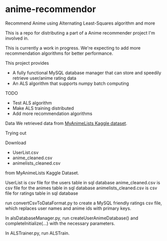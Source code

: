 # anime-recommendor
Recommend Anime using Alternating Least-Squares algorithm and more

This is a repo for distributing a part of a Anime recommender project I'm involved in.

This is currently a work in progress. We're expecting to add more recommendation algorithms for better performance.

This project provides
- A fully functional MySQL database manager that can store and speedily retrieve user/anime rating data
- An ALS algorithm that supports numpy batch computing

TODO
- Test ALS algorithm
- Make ALS training distributed
- Add more recommendation algorithms

Data
We retrieved data from [MyAnimeLists Kaggle dataset](https://www.kaggle.com/azathoth42/myanimelist).

Trying out

Download
- UserList.csv
- anime_cleaned.csv
- animelists_cleaned.csv

from MyAnimeLists Kaggle Dataset.

UserList is csv file for the users table in sql database
anime_cleaned.csv is csv file for the animes table in sql database
animelists_cleaned.csv is csv file for ratings table in sql database

run convertCsvToDataFormat.py to create a MySQL friendly ratings csv file, which replaces user names and anime ids with primary keys.

In alsDatabaseManager.py, run createUserAnimeDatabase() and completeInitialize(...) with the necessary parameters.

In ALSTrainer.py, run ALSTrain.
